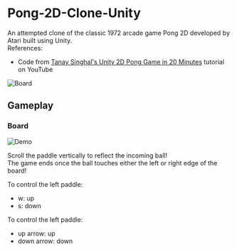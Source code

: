 # Pong-2D-Clone-Unity
An attempted clone of the classic 1972 arcade game Pong 2D developed by Atari built using Unity. <br>
References:
- Code from [Tanay Singhal's Unity 2D Pong Game in 20 Minutes](https://www.youtube.com/watch?v=1oY--Zk9b6w) tutorial on YouTube

![Board](https://github.com/Gamers-Blended/Pong-2D-Clone-Unity/blob/master/ReadMeFiles/Board.PNG)

## Gameplay
### Board
![Demo](https://github.com/Gamers-Blended/Pong-2D-Clone-Unity/blob/master/ReadMeFiles/Demo.gif)

Scroll the paddle vertically to reflect the incoming ball! <br>
The game ends once the ball touches either the left or right edge of the board! <br>

To control the left paddle:
- w: up
- s: down

To control the left paddle:
- up arrow: up
- down arrow: down
